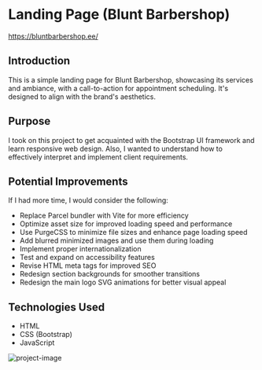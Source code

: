 # Landing Page (Blunt Barbershop)
https://bluntbarbershop.ee/
## Introduction
This is a simple landing page for Blunt Barbershop, showcasing its services and ambiance, with a call-to-action for appointment scheduling. It's designed to align with the brand's aesthetics.

## Purpose
I took on this project to get acquainted with the Bootstrap UI framework and learn responsive web design. Also, I wanted to understand how to effectively interpret and implement client requirements.

## Potential Improvements
If I had more time, I would consider the following:
- Replace Parcel bundler with Vite for more efficiency
- Optimize asset size for improved loading speed and performance
- Use PurgeCSS to minimize file sizes and enhance page loading speed
- Add blurred minimized images and use them during loading
- Implement proper internationalization
- Test and expand on accessibility features
- Revise HTML meta tags for improved SEO
- Redesign section backgrounds for smoother transitions
- Redesign the main logo SVG animations for better visual appeal

## Technologies Used
- HTML
- CSS (Bootstrap)
- JavaScript

![project-image](https://res.cloudinary.com/dgjfea9cb/image/upload/v1698219866/client-bluntcuts_aqbleb.png)
